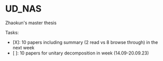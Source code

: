 # UD_NAS
Zhaokun's master thesis

Tasks:

- [X]: 10 papers including summary (2 read vs 8 browse through) in the next week
- [ ]: 10 papers for unitary decomposition in week (14.09-20.09.23)
